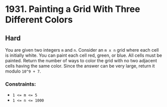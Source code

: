 # 1931. Painting a Grid With Three Different Colors

## Hard

You are given two integers `m` and `n`. Consider an `m x n` grid where each cell is initially white. You can paint each
cell red, green, or blue. All cells must be painted. Return the number of ways to color the grid with no two adjacent
cells having the same color. Since the answer can be very large, return it modulo `10^9 + 7`.

### Constraints:

- `1 <= m <= 5`
- `1 <= n <= 1000`
